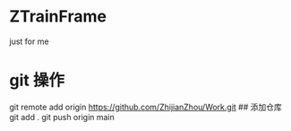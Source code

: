 # ZTrainFrame
just for me

# git 操作
 git remote add origin https://github.com/ZhijianZhou/Work.git ## 添加仓库
 git add .
 git push origin main 
